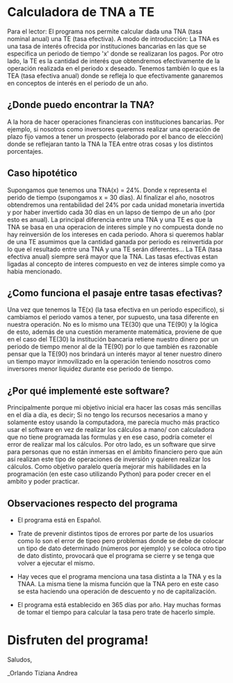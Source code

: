 # Calculadora de TNA a TE

Para el lector:
El programa nos permite calcular dada una TNA (tasa nominal anual) una TE (tasa efectiva). 
A modo de introducción: La TNA es una tasa de interés ofrecida por instituciones bancarias en las que se especifica un periodo de tiempo 'x' donde se realizaran los pagos. Por otro lado, la TE es la cantidad de interés que obtendremos efectivamente de la operación realizada en el periodo x deseado. Tenemos también lo que es la TEA (tasa efectiva anual) donde se refleja lo que efectivamente ganaremos en conceptos de interés en el periodo de un año.  

## ¿Donde puedo encontrar la TNA?
A la hora de hacer operaciones financieras con instituciones bancarias. Por ejemplo, si nosotros como inversores queremos realizar una operación de plazo fijo vamos a tener un prospecto (elaborado por el banco de elección) donde se reflejaran tanto la TNA la TEA entre otras cosas y los distintos porcentajes. 

## Caso hipotético

Supongamos que tenemos una TNA(x) = 24%. Donde x representa el perido de tiempo (supongamos x = 30 días). Al finalizar el año, nosotros obtendremos una rentabilidad del 24% por cada unidad monetaria invertida y por haber invertido cada 30 días en un lapso de tiempo de un año (por esto es anual). La principal diferencia entre una TNA y una TE es que la TNA se basa en una operacion de interes simple y no compuesta donde no hay reinversión de los intereses en cada periodo. Ahora si queremos hablar de una TE asumimos que la cantidad ganada por periodo es reinvertida por lo que el resultado entre una TNA y una TE serán diferentes... La TEA (tasa efectiva anual) siempre será mayor que la TNA. Las tasas efectivas estan ligadas al concepto de interes compuesto en vez de interes simple como ya habia mencionado. 

## ¿Como funciona el pasaje entre tasas efectivas?

Una vez que tenemos la TE(x) (la tasa efectiva en un periodo especifico), si cambiamos el periodo vamos a tener, por supuesto, una tasa diferente en nuestra operación. No es lo mismo una TE(30) que una TE(90) y la lógica de esto, además de una cuestión meramente matemática, proviene de que en el caso del TE(30) la institución bancaria retiene nuestro dinero por un periodo de tiempo menor al de la TE(90) por lo que también es razonable pensar que la TE(90) nos brindará un interés mayor al tener nuestro dinero un tiempo mayor inmovilizado en la operación teniendo nosotros como inversores menor liquidez durante ese periodo de tiempo. 

## ¿Por qué implementé este software?

Principalmente porque mi objetivo inicial era hacer las cosas más sencillas en el día a día, es decir; Si no tengo los recursos necesarios a mano y solamente estoy usando la computadora, me parecía mucho más practico usar el software en vez de realizar los cálculos a mano/ con calculadora que no tiene programada las formulas y en ese caso, podría cometer el error de realizar mal los cálculos. Por otro lado, es un software que sirve para personas que no están inmersas en el ámbito financiero pero que aún así realizan este tipo de operaciones de inversión y quieren realizar los cálculos.
Como objetivo paralelo quería mejorar mis habilidades en la programación (en este caso utilizando Python) para poder crecer en el ambito y poder practicar. 

## Observaciones respecto del programa
* El programa está en Español.

* Trate de prevenir distintos tipos de errores por parte de los usuarios como lo son el error de tipeo pero problemas donde se debe de colocar un tipo de dato determinado (números por ejemplo) y se coloca otro tipo de dato distinto, provocará que el programa se cierre y se tenga que volver a ejecutar el mismo.

* Hay veces que el programa menciona una tasa distinta a la TNA y es la TNAA. La misma tiene la misma función que la TNA pero en este caso se esta haciendo una operación de descuento y no de capitalización. 

* El programa está establecido en 365 días por año. Hay muchas formas de tomar el tiempo para calcular la tasa pero trate de hacerlo simple. 

# Disfruten del programa!
Saludos, 

_Orlando Tiziana Andrea
